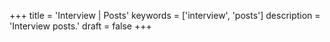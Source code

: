 +++
title = 'Interview | Posts'
keywords = ['interview', 'posts']
description = 'Interview posts.'
draft = false
+++